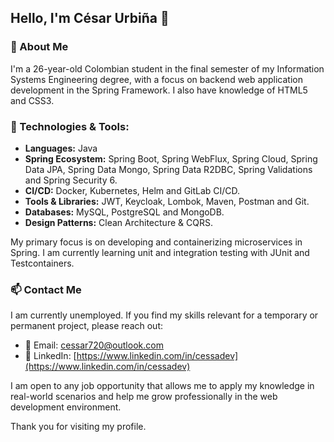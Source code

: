 ## Hello, I'm César Urbiña 👋

### 🌱 About Me
I'm a 26-year-old Colombian student in the final semester of my Information Systems Engineering degree, with a focus on backend web application development in the Spring Framework. I also have knowledge of HTML5 and CSS3.

### 🔧 Technologies & Tools:
- **Languages:** Java
- **Spring Ecosystem:** Spring Boot, Spring WebFlux, Spring Cloud, Spring Data JPA, Spring Data Mongo, Spring Data R2DBC, Spring Validations and Spring Security 6.
- **CI/CD:** Docker, Kubernetes, Helm and GitLab CI/CD.
- **Tools & Libraries:** JWT, Keycloak, Lombok, Maven, Postman and Git.
- **Databases:** MySQL, PostgreSQL and MongoDB.
- **Design Patterns:** Clean Architecture & CQRS.

My primary focus is on developing and containerizing microservices in Spring. I am currently learning unit and integration testing with JUnit and Testcontainers.

### 📫 Contact Me
I am currently unemployed. If you find my skills relevant for a temporary or permanent project, please reach out:
- 📧 Email: cessar720@outlook.com
- 💼 LinkedIn: [https://www.linkedin.com/in/cessadev](https://www.linkedin.com/in/cessadev)

I am open to any job opportunity that allows me to apply my knowledge in real-world scenarios and help me grow professionally in the web development environment.

Thank you for visiting my profile.
